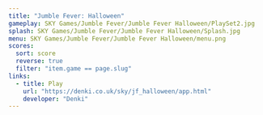```yaml
---
title: "Jumble Fever: Halloween"
gameplay: SKY Games/Jumble Fever/Jumble Fever Halloween/PlaySet2.jpg
splash: SKY Games/Jumble Fever/Jumble Fever Halloween/Splash.jpg
menu: SKY Games/Jumble Fever/Jumble Fever Halloween/menu.png
scores:
  sort: score
  reverse: true
  filter: "item.game == page.slug"
links:
  - title: Play
    url: "https://denki.co.uk/sky/jf_halloween/app.html"
    developer: "Denki"
---
```

